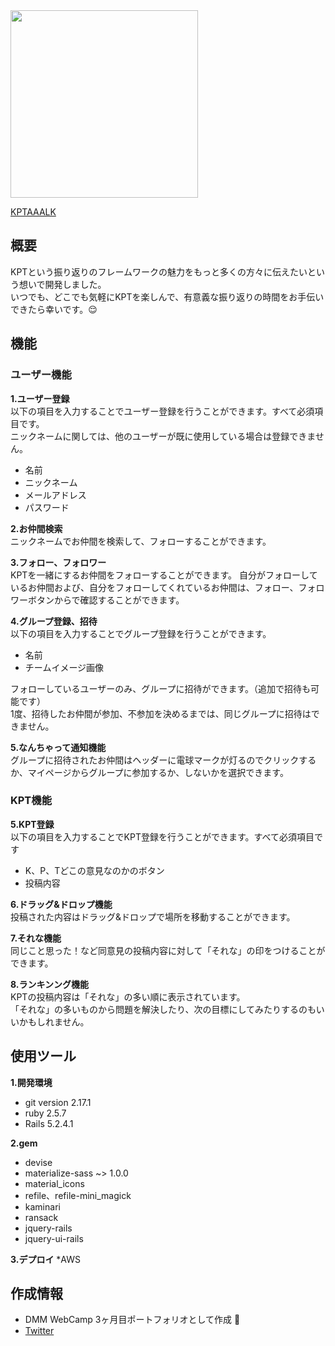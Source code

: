 <img src="https://user-images.githubusercontent.com/58260334/76679099-0447f500-6621-11ea-8381-5cecd9e277f0.png" width="300px">

[KPTAAALK](http://kptaaalk.com)

## 概要
KPTという振り返りのフレームワークの魅力をもっと多くの方々に伝えたいという想いで開発しました。<br>いつでも、どこでも気軽にKPTを楽しんで、有意義な振り返りの時間をお手伝いできたら幸いです。:relieved:

## 機能
### ユーザー機能

**1.ユーザー登録**<br>
  以下の項目を入力することでユーザー登録を行うことができます。すべて必須項目です。<br>ニックネームに関しては、他のユーザーが既に使用している場合は登録できません。
  * 名前
  * ニックネーム
  * メールアドレス
  * パスワード

**2.お仲間検索**<br>
  ニックネームでお仲間を検索して、フォローすることができます。

**3.フォロー、フォロワー**<br>
  KPTを一緒にするお仲間をフォローすることができます。
  自分がフォローしているお仲間および、自分をフォローしてくれているお仲間は、フォロー、フォロワーボタンからで確認することができます。

**4.グループ登録、招待**<br>
  以下の項目を入力することでグループ登録を行うことができます。
  * 名前
  * チームイメージ画像
  
  フォローしているユーザーのみ、グループに招待ができます。（追加で招待も可能です）<br>
  1度、招待したお仲間が参加、不参加を決めるまでは、同じグループに招待はできません。

**5.なんちゃって通知機能**<br>
  グループに招待されたお仲間はヘッダーに電球マークが灯るのでクリックするか、マイページからグループに参加するか、しないかを選択できます。

### KPT機能

**5.KPT登録**<br>
  以下の項目を入力することでKPT登録を行うことができます。すべて必須項目です
  * K、P、Tどこの意見なのかのボタン
  * 投稿内容

**6.ドラッグ&ドロップ機能**<br>
  投稿された内容はドラッグ&ドロップで場所を移動することができます。

**7.それな機能**<br>
  同じこと思った！など同意見の投稿内容に対して「それな」の印をつけることができます。

**8.ランキンング機能**<br>
  KPTの投稿内容は「それな」の多い順に表示されています。<br>
  「それな」の多いものから問題を解決したり、次の目標にしてみたりするのもいいかもしれません。

## 使用ツール

**1.開発環境**
  * git version 2.17.1
  * ruby 2.5.7
  * Rails 5.2.4.1

**2.gem**
  * devise
  * materialize-sass ~> 1.0.0
  * material_icons
  * refile、refile-mini_magick
  * kaminari
  * ransack
  * jquery-rails
  * jquery-ui-rails

**3.デプロイ**
  *AWS

## 作成情報
  * DMM WebCamp 3ヶ月目ポートフォリオとして作成 :hatching_chick:
  * [Twitter](https://twitter.com/@kuririn_16)
